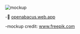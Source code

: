 
![mockup](https://user-images.githubusercontent.com/95465993/152780891-ebc53f28-2b64-41b3-bcfe-dc8f99024bfc.jpg)




-🔗 <a href="https://openabacus.web.app/">openabacus.web.app</a>





-mockup credit: <a href='https://www.freepik.com/psd/background'>www.freepik.com</a>

